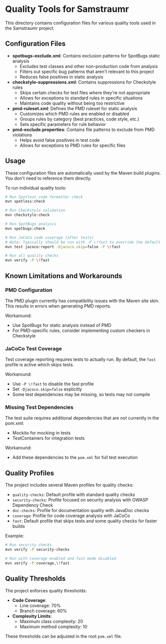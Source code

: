 <!-- 
Copyright (c) 2025 [Eric C. Mumford (@heymumford)](https://github.com/heymumford), Gemini Deep Research, Claude 3.7.
-->

# Quality Tools for Samstraumr

This directory contains configuration files for various quality tools used in the Samstraumr project.

## Configuration Files

- **spotbugs-exclude.xml**: Contains exclusion patterns for SpotBugs static analysis
  - Excludes test classes and other non-production code from analysis
  - Filters out specific bug patterns that aren't relevant to this project
  - Reduces false positives in static analysis
- **checkstyle-suppressions.xml**: Contains suppressions for Checkstyle rules
  - Skips certain checks for test files where they're not appropriate
  - Allows for exceptions to standard rules in specific situations
  - Maintains code quality without being too restrictive
- **pmd-ruleset.xml**: Defines the PMD ruleset for static analysis
  - Customizes which PMD rules are enabled or disabled
  - Groups rules by category (best practices, code style, etc.)
  - Sets specific parameters for rule behavior
- **pmd-exclude.properties**: Contains file patterns to exclude from PMD violations
  - Helps avoid false positives in test code
  - Allows for exceptions to PMD rules for specific files

## Usage

These configuration files are automatically used by the Maven build plugins. You don't need to reference them directly.

To run individual quality tools:

```bash
# Run Spotless code formatter check
mvn spotless:check

# Run Checkstyle validation
mvn checkstyle:check

# Run SpotBugs analysis
mvn spotbugs:check

# Run JaCoCo code coverage (after tests)
# Note: Typically should be run with -P \!fast to override the default fast profile
mvn test jacoco:report -Djacoco.skip=false -P \!fast

# Run all quality checks
mvn verify -P \!fast
```

## Known Limitations and Workarounds

### PMD Configuration

The PMD plugin currently has compatibility issues with the Maven site skin. This results in errors when generating PMD reports.

Workaround:
- Use SpotBugs for static analysis instead of PMD
- For PMD-specific rules, consider implementing custom checkers in Checkstyle

### JaCoCo Test Coverage

Test coverage reporting requires tests to actually run. By default, the `fast` profile is active which skips tests.

Workaround:
- Use `-P \!fast` to disable the fast profile
- Set `-Djacoco.skip=false` explicitly
- Some test dependencies may be missing, so tests may not compile

### Missing Test Dependencies

The test suite requires additional dependencies that are not currently in the pom.xml:
- Mockito for mocking in tests
- TestContainers for integration tests

Workaround:
- Add these dependencies to the `pom.xml` for full test execution

## Quality Profiles

The project includes several Maven profiles for quality checks:

- `quality-checks`: Default profile with standard quality checks
- `security-checks`: Profile focused on security analysis with OWASP Dependency Check
- `doc-checks`: Profile for documentation quality with JavaDoc checks
- `coverage`: Profile for code coverage analysis with JaCoCo
- `fast`: Default profile that skips tests and some quality checks for faster builds

Example:

```bash
# Run security checks
mvn verify -P security-checks

# Run with coverage enabled and fast mode disabled
mvn verify -P coverage,\!fast
```

## Quality Thresholds

The project enforces quality thresholds:

- **Code Coverage**:
  - Line coverage: 70%
  - Branch coverage: 60%
- **Complexity Limits**:
  - Maximum class complexity: 20
  - Maximum method complexity: 10

These thresholds can be adjusted in the root `pom.xml` file.
